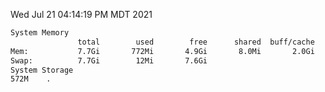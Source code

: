 Wed Jul 21 04:14:19 PM MDT 2021
```bash
System Memory
               total        used        free      shared  buff/cache   available
Mem:           7.7Gi       772Mi       4.9Gi       8.0Mi       2.0Gi       6.6Gi
Swap:          7.7Gi        12Mi       7.6Gi
System Storage
572M	.
```
